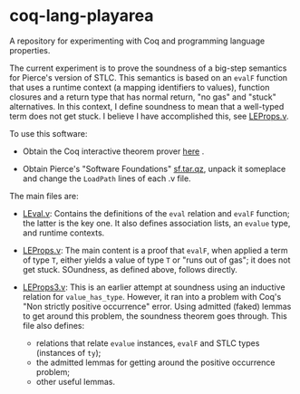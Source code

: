 # coq-lang-playarea
A repository for experimenting with Coq and programming language properties.

The current experiment is to prove the soundness of a big-step semantics for Pierce's
version of STLC.  This semantics is based on an `evalF` function that uses a
runtime context (a mapping identifiers to values), function closures and a
return type that has normal return, "no gas" and "stuck" alternatives.  In this
context, I define soundness to mean that a well-typed term does not get stuck.
I believe I have accomplished this, see [LEProps.v](LEProps.v).

To use this software:

- Obtain the Coq interactive theorem prover [here](https://coq.inria.fr/download) .

- Obtain Pierce's "Software Foundations" 
	[sf.tar.qz](http://www.seas.upenn.edu/~bcpierce/sf/current/sf.tar.gz),
	unpack it someplace and change the `LoadPath` lines of each .v file.

The main files are:

- [LEval.v](LEval.v): Contains the definitions of the `eval` relation and `evalF` function;
	the latter is the key one. It also defines association lists, an `evalue` type, 
	and runtime contexts.

- [LEProps.v](LEProps.v): The main content is a proof that `evalF`, 
	when applied a term of type `T`, either yields a value of type `T` 
	or "runs out of gas"; it does not get stuck.  SOundness, as defined above, follows directly.

- [LEProps3.v](LEProps3.v): This is an earlier attempt at soundness using an inductive 
	relation for `value_has_type`. However, it ran into a problem with Coq's 
	"Non strictly positive occurrence" error.  Using admitted (faked) lemmas to get around this
	problem, the soundness theorem goes through.  This file also defines:
	- relations that relate `evalue` instances, `evalF` and STLC types (instances of `ty`);
	- the admitted lemmas for getting around the positive occurrence problem;
	- other useful lemmas.
	